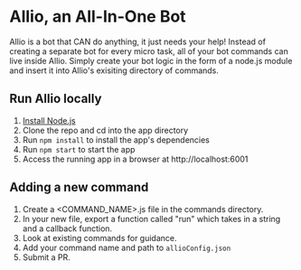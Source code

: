 # Allio, an All-In-One Bot 

Allio is a bot that CAN do anything, it just needs your help! Instead of creating a separate bot for every micro task, all of your bot commands can live inside Allio. Simply create your bot logic in the form of a node.js module and insert it into Allio's exisiting directory of commands.

## Run Allio locally

1. [Install Node.js](https://nodejs.org/en/download/)
2. Clone the repo and cd into the app directory
3. Run `npm install` to install the app's dependencies
4. Run `npm start` to start the app
5. Access the running app in a browser at http://localhost:6001

## Adding a new command
1. Create a <COMMAND_NAME>.js file in the commands directory.
2. In your new file, export a function called "run" which takes in a string and a callback function.
3. Look at existing commands for guidance.
4. Add your command name and path to `allioConfig.json`
5. Submit a PR. 
